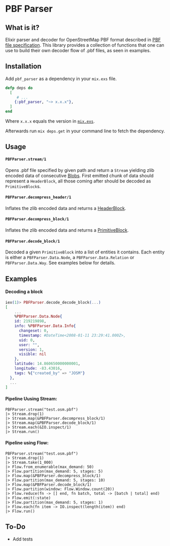 # PBF Parser

## What is it?

Elixir parser and decoder for OpenStreetMap PBF format described in [PBF file specification](https://wiki.openstreetmap.org/wiki/PBF_Format#Encoding_OSM_entities_into_fileblocks). This library provides a collection of functions that one can use to build their own decoder flow of .pbf files, as seen in examples. 

## Installation

Add `pbf_parser` as a dependency in your `mix.exs` file.

```elixir
defp deps do
  [
     # ...
    {:pbf_parser, "~> x.x.x"},
  ]
end
```

Where `x.x.x` equals the version in [`mix.exs`](mix.exs).

Afterwards run `mix deps.get` in your command line to fetch the dependency.

## Usage

#### `PBFParser.stream/1`

Opens .pbf file specified by given path and return a `Stream` yielding zlib encoded data of consecutive [Blobs](https://wiki.openstreetmap.org/wiki/PBF_Format#File_format). First emitted chunk of data should represent a `HeaderBlock`, all those coming after should be decoded as `PrimitiveBlock`s.

#### `PBFParser.decompress_header/1`

Inflates the zlib encoded data and returns a [HeaderBlock](https://wiki.openstreetmap.org/wiki/PBF_Format#Encoding_OSM_entities_into_fileblocks).

#### `PBFParser.decompress_block/1`

Inflates the zlib encoded data and returns a [PrimitiveBlock](https://wiki.openstreetmap.org/wiki/PBF_Format#Definition_of_OSMData_fileblock).

#### `PBFParser.decode_block/1`

Decoded a given `PrimitiveBlock` into a list of entities it contains. Each entity is either a `PBFParser.Data.Node`, a `PBFParser.Data.Relation` or `PBFParser.Data.Way`. See examples below for details.

## Examples

#### Decoding a block

```elixir
iex(1)> PBFParser.decode_decode_block(...)
[
    ...
    %PBFParser.Data.Node{
    id: 219219898,
    info: %PBFParser.Data.Info{
      changeset: 0,
      timestamp: #DateTime<2008-01-11 23:29:41.000Z>,
      uid: 0,
      user: "",
      version: 1,
      visible: nil
    },
    latitude: 14.860650000000001,
    longitude: -83.43016,
    tags: %{"created_by" => "JOSM"}
  },
  ...
]
```

#### Pipeline Uusing Stream:

```
PBFParser.stream("test.osm.pbf")
|> Stream.drop(1)
|> Stream.map(&PBFParser.decompress_block/1)
|> Stream.map(&PBFParser.decode_block/1)
|> Stream.each(&IO.inspect/1)
|> Stream.run()
```

#### Pipeline using Flow:

```
PBFParser.stream("test.osm.pbf")
|> Stream.drop(1)
|> Stream.take(1_000)
|> Flow.from_enumerable(max_demand: 50)
|> Flow.partition(max_demand: 5, stages: 5)
|> Flow.map(&PBFParser.decompress_block/1)
|> Flow.partition(max_demand: 5, stages: 10)
|> Flow.map(&PBFParser.decode_block/1)
|> Flow.partition(window: Flow.Window.count(20))
|> Flow.reduce(fn -> [] end, fn batch, total -> [batch | total] end)
|> Flow.emit(:state)
|> Flow.partition(max_demand: 5, stages: 1)
|> Flow.each(fn item -> IO.inspect(length(item)) end)
|> Flow.run()
```

## To-Do

 - Add tests